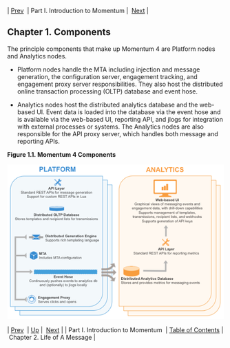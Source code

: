 | [Prev](p.intro)  | Part I. Introduction to Momentum |  [Next](loam) |

## Chapter 1. Components

The principle components that make up Momentum 4 are Platform nodes and Analytics nodes.

*   Platform nodes handle the MTA including injection and message generation, the configuration server, engagement tracking, and engagement proxy server responsibilities. They also host the distributed online transaction processing (OLTP) database and event hose.

*   Analytics nodes host the distributed analytics database and the web-based UI. Event data is loaded into the database via the event hose and is available via the web-based UI, reporting API, and jlogs for integration with external processes or systems. The Analytics nodes are also responsible for the API proxy server, which handles both message and reporting APIs.

<a name="architecture.image"></a>

**Figure 1.1. Momentum 4 Components**

![Momentum 4 Components](images/components.png)

| [Prev](p.intro)  | [Up](p.intro) |  [Next](loam) |
| Part I. Introduction to Momentum  | [Table of Contents](index) |  Chapter 2. Life of A Message |

